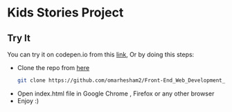 # Kids Stories Project

## Try It
You can try it on codepen.io from this [link](https://codepen.io/omarelshopky/pen/jOBQrNv), Or by doing this steps:
* Clone the repo from [here](https://github.com/omarhesham2/Front-End_Web_Development_Professional_Nanodegree)
  ```bash
  git clone https://github.com/omarhesham2/Front-End_Web_Development_Professional_Nanodegree.git
  ```
* Open index.html file in Google Chrome , Firefox or any other browser
* Enjoy :)
